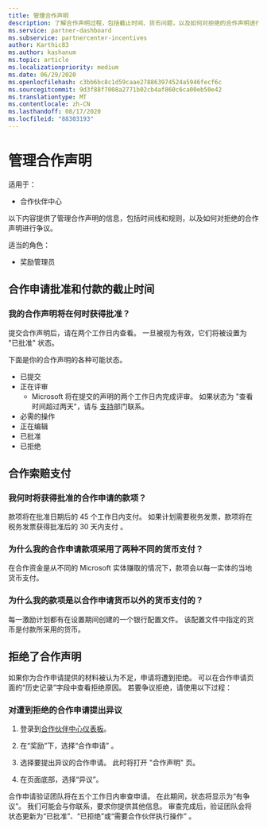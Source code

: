 ```yaml
---
title: 管理合作声明
description: 了解合作声明过程，包括截止时间、货币问题，以及如何对拒绝的合作声明进行争议。
ms.service: partner-dashboard
ms.subservice: partnercenter-incentives
author: Karthic83
ms.author: kashanum
ms.topic: article
ms.localizationpriority: medium
ms.date: 06/29/2020
ms.openlocfilehash: c3bb6bc8c1d59caae278863974524a5946fecf6c
ms.sourcegitcommit: 9d3f88f7008a2771b02cb4af860c6ca00eb50e42
ms.translationtype: MT
ms.contentlocale: zh-CN
ms.lasthandoff: 08/17/2020
ms.locfileid: "88303193"
---
```

# <a name="manage-co-op-claims"></a>管理合作声明

适用于：

- 合作伙伴中心

以下内容提供了管理合作声明的信息，包括时间线和规则，以及如何对拒绝的合作声明进行争议。

适当的角色：

- 奖励管理员

## <a name="co-op-claims-approval-and-payment-deadlines"></a>合作申请批准和付款的截止时间

### <a name="when-will-my-co-op-claim-be-approved"></a>我的合作声明将在何时获得批准？

提交合作声明后，请在两个工作日内查看。 一旦被视为有效，它们将被设置为 "已批准" 状态。  

下面是你的合作声明的各种可能状态。

- 已提交
- 正在评审
  - Microsoft 将在提交的声明的两个工作日内完成评审。 如果状态为 "查看时间超过两天"，请与 [支持](https://partner.microsoft.com/dashboard/support/incentives/servicerequests?category=incentives)部门联系。
- 必需的操作
- 正在编辑
- 已批准
- 已拒绝

## <a name="co-op-claim-payments"></a>合作索赔支付

### <a name="when-will-i-get-the-payment-for-the-approved-co-op-claim"></a>我何时将获得批准的合作申请的款项？

款项将在批准日期后的 45 个工作日内支付。 如果计划需要税务发票，款项将在税务发票获得批准后的 30 天内支付 。

### <a name="why-are-my-co-op-claim-payments-made-in-two-different-currencies"></a>为什么我的合作申请款项采用了两种不同的货币支付？

在合作资金是从不同的 Microsoft 实体赚取的情况下，款项会以每一实体的当地货币支付。  

### <a name="why-was-i-paid-in-a-currency-other-than-my-co-op-claim-currency"></a>为什么我的款项是以合作申请货币以外的货币支付的？

每一激励计划都有在设置期间创建的一个银行配置文件。 该配置文件中指定的货币是付款所采用的货币。

## <a name="rejected-co-op-claims"></a>拒绝了合作声明

如果你为合作申请提供的材料被认为不足，申请将遭到拒绝。 可以在合作申请页面的“历史记录”字段中查看拒绝原因。 若要争议拒绝，请使用以下过程：

### <a name="dispute-a-rejected-co-op-claim"></a>对遭到拒绝的合作申请提出异议

1. 登录到[合作伙伴中心仪表板](https://partner.microsoft.com/dashboard/)。

2. 在“奖励”下，选择“合作申请” 。

3. 选择要提出异议的合作申请。 此时将打开 "合作声明" 页。

4. 在页面底部，选择“异议”。

合作申请验证团队将在五个工作日内审查申请。 在此期间，状态将显示为“有争议”。 我们可能会与你联系，要求你提供其他信息。 审查完成后，验证团队会将状态更新为“已批准”、“已拒绝”或“需要合作伙伴执行操作”  。
